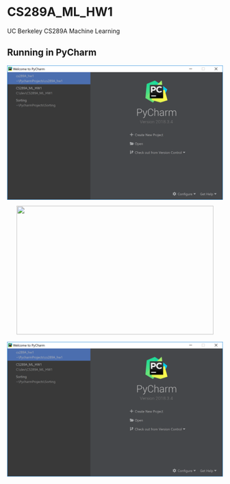 # CS289A_ML_HW1
UC Berkeley CS289A Machine Learning

[arbitrary case-insensitive reference text]: https://www.somewebsite.org

## Running in PyCharm
<img src="/Readme_Images/1.png" width="800px" align="center"/>

<p align="center">
  <img width="460" height="300" src="http://www.fillmurray.com/460/300">
</p>

![Alt text](/Readme_Images/1.png "Optional title" )
